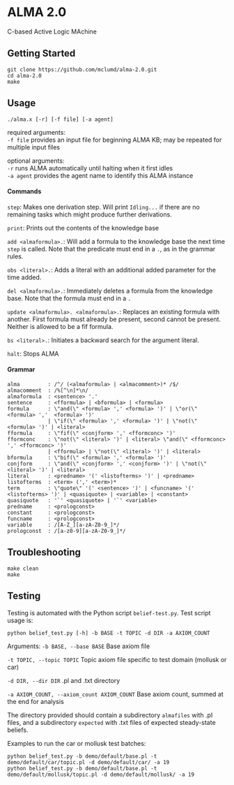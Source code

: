 # ALMA 2.0
C-based Active Logic MAchine

## Getting Started
```
git clone https://github.com/mclumd/alma-2.0.git
cd alma-2.0
make
```

## Usage
```
./alma.x [-r] [-f file] [-a agent]
```

required arguments:  
  `-f file`   provides an input file for beginning ALMA KB; may be repeated for multiple input files

optional arguments:  
  `-r`        runs ALMA automatically until halting when it first idles  
  `-a agent`  provides the agent name to identify this ALMA instance

#### Commands
`step`: Makes one derivation step. Will print `Idling...` if there are no remaining tasks which might produce further derivations.

`print`: Prints out the contents of the knowledge base

`add <almaformula>.`: Will add a formula to the knowledge base the next time `step` is called. Note that the predicate must end in a `.`, as in the grammar rules.

`obs <literal>.`: Adds a literal with an additional added parameter for the time added.

`del <almaformula>.`: Immediately deletes a formula from the knowledge base. Note that the formula must end in a `.`

`update <almaformula>. <almaformula>.`: Replaces an existing formula with another. First formula must already be present, second cannot be present. Neither is allowed to be a fif formula.

`bs <literal>.`: Initiates a backward search for the argument literal.

`halt`: Stops ALMA

#### Grammar
```
alma         : /^/ (<almaformula> | <almacomment>)* /$/         
almacomment  : /%[^\n]*\n/
almaformula  : <sentence> '.'
sentence     : <fformula> | <bformula> | <formula>
formula      : \"and(\" <formula> ',' <formula> ')' | \"or(\" <formula> ','  <formula> ')'
             | \"if(\" <formula> ',' <formula> ')' | \"not(\" <formula> ')' | <literal>
fformula     : \"fif(\" <conjform> ',' <fformconc> ')'
fformconc    : \"not(\" <literal> ')' | <literal> \"and(\" <fformconc> ',' <fformconc> ')'
             | <fformula> | \"not(\" <literal> ')' | <literal>
bformula     : \"bif(\" <formula> ',' <formula> ')'
conjform     : \"and(\" <conjform> ',' <conjform> ')' | \"not(\" <literal> ')' | <literal>
literal      : <predname> '(' <listofterms> ')' | <predname>
listofterms  : <term> (',' <term>)*
term         : \"quote\" '(' <sentence> ')' | <funcname> '(' <listofterms> ')' | <quasiquote> | <variable> | <constant>
quasiquote   : '`' <quasiquote> | '`' <variable>
predname     : <prologconst>
constant     : <prologconst>
funcname     : <prologconst>
variable     : /[A-Z_][a-zA-Z0-9_]*/
prologconst  : /[a-z0-9][a-zA-Z0-9_]*/
```
## Troubleshooting
```
make clean
make
```

## Testing
Testing is automated with the Python script `belief-test.py`. Test script usage is:
```
python belief_test.py [-h] -b BASE -t TOPIC -d DIR -a AXIOM_COUNT
```

Arguments:
`-b BASE, --base BASE` Base axiom file

`-t TOPIC, --topic TOPIC` Topic axiom file specific to test domain (mollusk or car)

`-d DIR, --dir DIR` .pl and .txt directory

`-a AXIOM_COUNT, --axiom_count AXIOM_COUNT` Base axiom count, summed at the end for analysis

The directory provided should contain a subdirectory `almafiles` with .pl files, and a subdirectory `expected` with .txt files of expected steady-state beliefs.

Examples to run the car or mollusk test batches:
```
python belief_test.py -b demo/default/base.pl -t demo/default/car/topic.pl -d demo/default/car/ -a 19
python belief_test.py -b demo/default/base.pl -t demo/default/mollusk/topic.pl -d demo/default/mollusk/ -a 19
```
